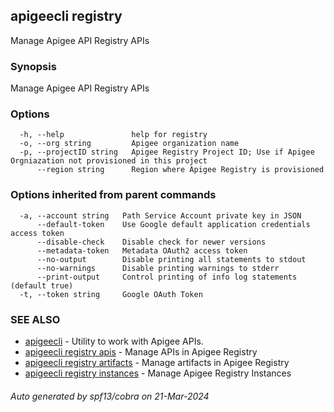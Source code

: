 ## apigeecli registry

Manage Apigee API Registry APIs

### Synopsis

Manage Apigee API Registry APIs

### Options

```
  -h, --help               help for registry
  -o, --org string         Apigee organization name
  -p, --projectID string   Apigee Registry Project ID; Use if Apigee Orgniazation not provisioned in this project
      --region string      Region where Apigee Registry is provisioned
```

### Options inherited from parent commands

```
  -a, --account string   Path Service Account private key in JSON
      --default-token    Use Google default application credentials access token
      --disable-check    Disable check for newer versions
      --metadata-token   Metadata OAuth2 access token
      --no-output        Disable printing all statements to stdout
      --no-warnings      Disable printing warnings to stderr
      --print-output     Control printing of info log statements (default true)
  -t, --token string     Google OAuth Token
```

### SEE ALSO

* [apigeecli](apigeecli.md)	 - Utility to work with Apigee APIs.
* [apigeecli registry apis](apigeecli_registry_apis.md)	 - Manage APIs in Apigee Registry
* [apigeecli registry artifacts](apigeecli_registry_artifacts.md)	 - Manage artifacts in Apigee Registry
* [apigeecli registry instances](apigeecli_registry_instances.md)	 - Manage Apigee Registry Instances

###### Auto generated by spf13/cobra on 21-Mar-2024
